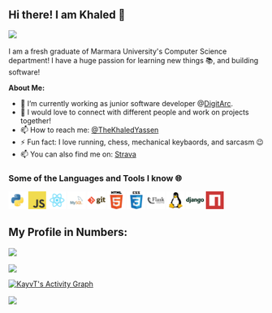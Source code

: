 ## Hi there! I am Khaled 👋
![](https://visitor-badge.laobi.icu/badge?page_id=KayvT)

I am a fresh graduate of Marmara University's Computer Science department! I have a huge passion for learning new things :books:, and building software!

  
**About Me:**

- 🌱 I’m currently working as junior software developer @[DigitArc](https://github.com/digitarc).
- 💬 I would love to connect with different people and work on projects together!
- 📫 How to reach me: [@TheKhaledYassen](https://twitter.com/TheKhaledYassen)
- ⚡ Fun fact: I love running, chess, mechanical keybaords, and sarcasm :wink:
- 📫 You can also find me on: [Strava](https://www.strava.com/athletes/51336720)


### Some of the Languages and Tools I know 🌐

<code><img height="35" src="https://raw.githubusercontent.com/github/explore/80688e429a7d4ef2fca1e82350fe8e3517d3494d/topics/python/python.png"></code>
<code><img height="35" src="https://raw.githubusercontent.com/github/explore/80688e429a7d4ef2fca1e82350fe8e3517d3494d/topics/javascript/javascript.png"></code>
<code><img height="35" src="https://raw.githubusercontent.com/github/explore/80688e429a7d4ef2fca1e82350fe8e3517d3494d/topics/react/react.png"></code>
<code><img height="35" src="https://raw.githubusercontent.com/github/explore/80688e429a7d4ef2fca1e82350fe8e3517d3494d/topics/mysql/mysql.png"></code>
<code><img height="35" src="https://raw.githubusercontent.com/github/explore/80688e429a7d4ef2fca1e82350fe8e3517d3494d/topics/git/git.png"></code>
<code><img height="35" src="https://raw.githubusercontent.com/github/explore/80688e429a7d4ef2fca1e82350fe8e3517d3494d/topics/html/html.png"></code>
<code><img height="35" src="https://raw.githubusercontent.com/github/explore/80688e429a7d4ef2fca1e82350fe8e3517d3494d/topics/css/css.png"></code>
<code><img height="35" src="https://raw.githubusercontent.com/github/explore/80688e429a7d4ef2fca1e82350fe8e3517d3494d/topics/flask/flask.png"></code>
<code><img height="35" src="https://raw.githubusercontent.com/github/explore/80688e429a7d4ef2fca1e82350fe8e3517d3494d/topics/linux/linux.png"></code>
<code><img height="35" src="https://raw.githubusercontent.com/github/explore/80688e429a7d4ef2fca1e82350fe8e3517d3494d/topics/django/django.png"></code>
<code><img height="35" src="https://raw.githubusercontent.com/github/explore/80688e429a7d4ef2fca1e82350fe8e3517d3494d/topics/npm/npm.png"></code>





## My Profile in Numbers: 
<a href="#">
  <img align="center" width="300px" src="https://github-readme-stats.vercel.app/api?username=KayvT&show_icons=true&count_private=true&theme=dark&hide_border=true" />
</a>

<a href="#"><img width="300px" align="center" src="http://github-readme-streak-stats.herokuapp.com?user=KayvT&theme=dark&hide_border=true&fire=F98404&ring=F98404"></a>

<a href="https://github.com/KayvT/github-readme-activity-graph"><img alt="KayvT's Activity Graph" src="https://activity-graph.herokuapp.com/graph?username=KayvT&hide_border=true&theme=react-dark" /></a>

<a href="#">
  <img align="center" src="https://github-readme-stats.vercel.app/api/top-langs/?username=KayvT&layout=compact&hide=CSS,html&langs_count=3&theme=dark"/>
</a>

